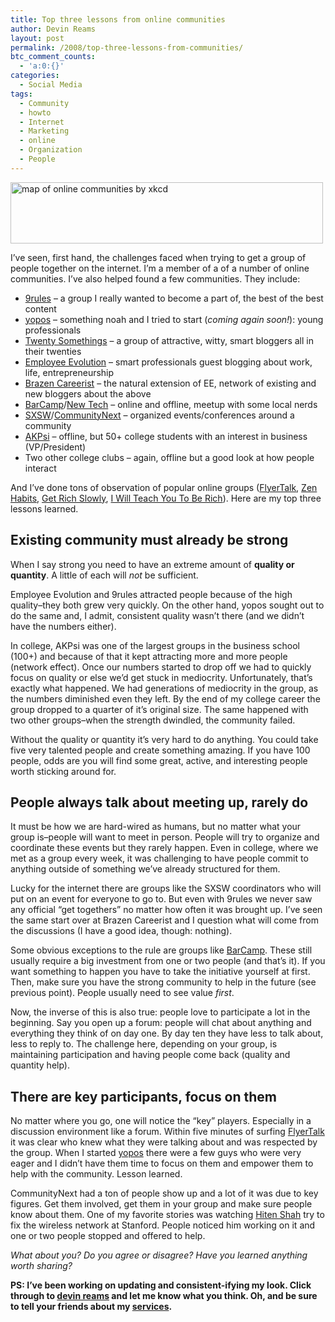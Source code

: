 ```yaml
---
title: Top three lessons from online communities
author: Devin Reams
layout: post
permalink: /2008/top-three-lessons-from-communities/
btc_comment_counts:
  - 'a:0:{}'
categories:
  - Social Media
tags:
  - Community
  - howto
  - Internet
  - Marketing
  - online
  - Organization
  - People
---
```

[<img class="aligncenter size-full wp-image-483" title="map of online communities" src="http://www.devinreams.com/wp-content/uploads/2008/06/onlinecommunities.png" alt="map of online communities by xkcd" width="500" height="98" />][1]

I&#8217;ve seen, first hand, the challenges faced when trying to get a group of people together on the internet. I&#8217;m a member of a of a number of online communities. I&#8217;ve also helped found a few communities. They include:

*   [9rules][2] &#8211; a group I really wanted to become a part of, the best of the best content
*   [yopos][3] &#8211; something noah and I tried to start (*coming again soon!*): young professionals
*   [Twenty Somethings][4] &#8211; a group of attractive, witty, smart bloggers all in their twenties
*   [Employee Evolution][5] &#8211; smart professionals guest blogging about work, life, entrepreneurship
*   [Brazen Careerist][6] &#8211; the natural extension of EE, network of existing and new bloggers about the above
*   [BarCamp][7]/[New Tech][8] &#8211; online and offline, meetup with some local nerds
*   [SXSW][9]/[CommunityNext][10] &#8211; organized events/conferences around a community
*   [AKPsi][11] &#8211; offline, but 50+ college students with an interest in business (VP/President)
*   Two other college clubs &#8211; again, offline but a good look at how people interact

And I&#8217;ve done tons of observation of popular online groups ([FlyerTalk][12], [Zen Habits][13], [Get Rich Slowly][14], [I Will Teach You To Be Rich][15]). Here are my top three lessons learned.

## Existing community must already be strong

When I say strong you need to have an extreme amount of **quality or quantity**. A little of each will *not* be sufficient.

Employee Evolution and 9rules attracted people because of the high quality&#8211;they both grew very quickly. On the other hand, yopos sought out to do the same and, I admit, consistent quality wasn&#8217;t there (and we didn&#8217;t have the numbers either).

In college, AKPsi was one of the largest groups in the business school (100+) and because of that it kept attracting more and more people (network effect). Once our numbers started to drop off we had to quickly focus on quality or else we&#8217;d get stuck in mediocrity. Unfortunately, that&#8217;s exactly what happened. We had generations of mediocrity in the group, as the numbers diminished even they left. By the end of my college career the group dropped to a quarter of it&#8217;s original size. The same happened with two other groups&#8211;when the strength dwindled, the community failed.

Without the quality or quantity it&#8217;s very hard to do anything. You could take five very talented people and create something amazing. If you have 100 people, odds are you will find some great, active, and interesting people worth sticking around for.

## People always talk about meeting up, rarely do

It must be how we are hard-wired as humans, but no matter what your group is&#8211;people will want to meet in person. People will try to organize and coordinate these events but they rarely happen. Even in college, where we met as a group every week, it was challenging to have people commit to anything outside of something we&#8217;ve already structured for them.

Lucky for the internet there are groups like the SXSW coordinators who will put on an event for everyone to go to. But even with 9rules we never saw any official &#8220;get togethers&#8221; no matter how often it was brought up. I&#8217;ve seen the same start over at Brazen Careerist and I question what will come from the discussions (I have a good idea, though: nothing).

Some obvious exceptions to the rule are groups like [BarCamp][16]. These still usually require a big investment from one or two people (and that&#8217;s it). If you want something to happen you have to take the initiative yourself at first. Then, make sure you have the strong community to help in the future (see previous point). People usually need to see value *first*.

Now, the inverse of this is also true: people love to participate a lot in the beginning. Say you open up a forum: people will chat about anything and everything they think of on day one. By day ten they have less to talk about, less to reply to. The challenge here, depending on your group, is maintaining participation and having people come back (quality and quantity help).

## There are key participants, focus on them

No matter where you go, one will notice the &#8220;key&#8221; players. Especially in a discussion environment like a forum. Within five minutes of surfing [FlyerTalk][12] it was clear who knew what they were talking about and was respected by the group. When I started [yopos][3] there were a few guys who were very eager and I didn&#8217;t have them time to focus on them and empower them to help with the community. Lesson learned.

CommunityNext had a ton of people show up and a lot of it was due to key figures. Get them involved, get them in your group and make sure people know about them. One of my favorite stories was watching [Hiten Shah][17] try to fix the wireless network at Stanford. People noticed him working on it and one or two people stopped and offered to help.

*What about you? Do you agree or disagree? Have you learned anything worth sharing?*

**PS: I&#8217;ve been working on updating and consistent-ifying my look. Click through to [devin reams][18] and let me know what you think. Oh, and be sure to tell your friends about my [services][19].**

 [1]: http://xkcd.com/256/
 [2]: http://9rules.com/
 [3]: http://yopos.com/
 [4]: http://20somethings.ning.com/
 [5]: http://www.employeeevolution.com/
 [6]: http://www.brazencareerist.com/
 [7]: http://www.barcamp.org/
 [8]: http://newtech.meetup.com/27/
 [9]: http://sxsw.com
 [10]: http://www.communitynext.com
 [11]: http://www.cuakpsi.com/
 [12]: http://www.flyertalk.com
 [13]: http://www.zenhabits.net
 [14]: http://www.getrichslowly.org
 [15]: http://www.iwillteachyoutoberich.com
 [16]: http://www.barcamp.org
 [17]: http://www.entrepreneur27.org/archive/interview-with-hiten-shah-of-acs-and-crazy-egg/
 [18]: http://www.devinreams.com/
 [19]: http://www.devinreams.com/services
